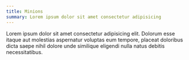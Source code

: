 ```yaml
---
title: Minions
summary: Lorem ipsum dolor sit amet consectetur adipisicing
---
```


Lorem ipsum dolor sit amet consectetur adipisicing elit. Dolorum esse itaque aut molestias aspernatur voluptas eum tempore,
placeat doloribus dicta saepe nihil dolore unde similique eligendi nulla natus debitis necessitatibus.
